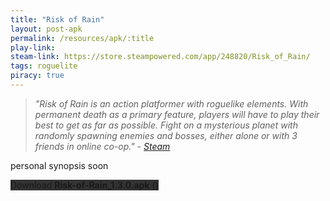 ```yaml
---
title: "Risk of Rain"
layout: post-apk
permalink: /resources/apk/:title
play-link: 
steam-link: https://store.steampowered.com/app/248820/Risk_of_Rain/
tags: roguelite
piracy: true
---
```


> _"Risk of Rain is an action platformer with roguelike elements. With permanent death as a primary feature, players will have to play their best to get as far as possible. Fight on a mysterious planet with randomly spawning enemies and bosses, either alone or with 3 friends in online co-op." - <a href="https://store.steampowered.com/app/248820/Risk_of_Rain/" target="_blank">Steam</a>_

personal synopsis soon 

<div class="text-center">
    <a class="btn btn-dark btn-block w-100" onclick='apk("Risk-of-Rain_1.3.0.apk")' target="_blank" style="text-decoration: none; background-color: #333;"> Download <b>Risk-of-Rain_1.3.0.apk</b> ()</a>
</div>
